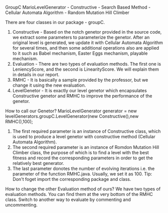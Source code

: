 GroupC
MarioLevelGenerator - Constructive - Search Based Method
                                   - Cellular Automata Algorithm - Random Mutation Hill Climber
                           
There are four classes in our package - groupC. 
1. Constructive - Based on the notch genetor provided in the source code, we extract some parameters to parameterize the genetor. After an original level is generated,  we update it with Cellular Automata Algorithm for several times, and then some additional operations also are applied to it such as Babel mechanism, Easter Eggs mechanism, playable mechanism. 
2. Evaluation - There are two types of evaluation methods. The first one is LeniencyScore, and the second is LinearityScore. We will explain them in details in our report.
3. RMHC - It is basically a sample provided by the professor, but we change it using the new evaluation.
4. LevelGenetor - It is exactly our level genetor which encapsulates Constructive genetor and RMHC to improve the performance of the genetor.

How to call our Genetor?
MarioLevelGenerator generator = new levelGenerators.groupC.LevelGenerator(new Constructive(),new RMHC(),100);
1. The first required parameter is an instance of Constructive class, which is used to produce a level genetor with constructive method (Cellular Automata Algorithm). 
2. The second required parameter is an instance of Romdon Mutation Hill Climber class, the purpose of which is to find a level with the best fitness and record the corresponding parameters in order to get the relatively best generator.
3. The last parameter donotes the number of evolving iterations i.e. the parameter of the function RMHC.java. Usually, we set it as 100.
Tip: Don't foget import the corresponding package and class.


How to change the other Evaluation method of ours?
We have two types of evaluation methods. You can find them at the very bottom of the RMHC class.  Switch to another way to evaluate by commenting and uncommenting.

